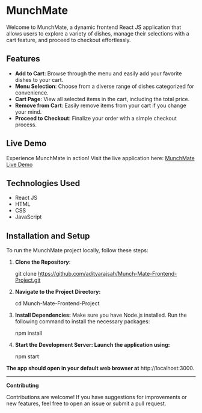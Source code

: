 # MunchMate

Welcome to MunchMate, a dynamic frontend React JS application that allows users to explore a variety of dishes, manage their selections with a cart feature, and proceed to checkout effortlessly.

## Features

- **Add to Cart**: Browse through the menu and easily add your favorite dishes to your cart.
- **Menu Selection**: Choose from a diverse range of dishes categorized for convenience.
- **Cart Page**: View all selected items in the cart, including the total price.
- **Remove from Cart**: Easily remove items from your cart if you change your mind.
- **Proceed to Checkout**: Finalize your order with a simple checkout process.

## Live Demo

Experience MunchMate in action! Visit the live application here: [MunchMate Live Demo](https://adityarajsah.github.io/Munch-Mate-Frontend-Project-/)

## Technologies Used

- React JS
- HTML
- CSS
- JavaScript

## Installation and Setup

To run the MunchMate project locally, follow these steps:

1. **Clone the Repository**:

   git clone https://github.com/adityarajsah/Munch-Mate-Frontend-Project.git

2. **Navigate to the Project Directory:**
   
     cd Munch-Mate-Frontend-Project

3. **Install Dependencies:** Make sure you have Node.js installed. Run the following command to install the necessary packages:

     npm install

4. **Start the Development Server: Launch the application using:**

     npm start

**The app should open in your default web browser at** http://localhost:3000.

***

**Contributing**

   Contributions are welcome! If you have suggestions for improvements or new features, 
      feel free to open an issue or submit a pull request.
